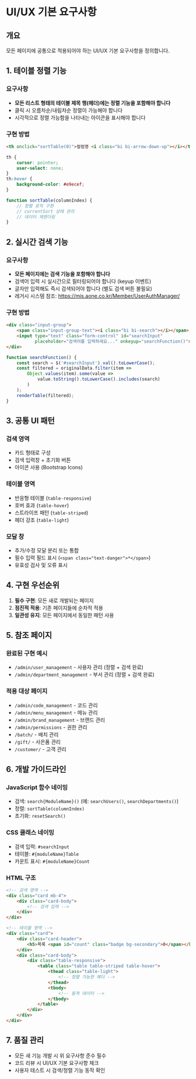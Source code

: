 # UI/UX 기본 요구사항

## 개요
모든 페이지에 공통으로 적용되어야 하는 UI/UX 기본 요구사항을 정의합니다.

## 1. 테이블 정렬 기능
### 요구사항
- **모든 리스트 형태의 테이블 제목 행(헤더)에는 정렬 기능을 포함해야 합니다**
- 클릭 시 오름차순/내림차순 정렬이 가능해야 합니다
- 시각적으로 정렬 가능함을 나타내는 아이콘을 표시해야 합니다

### 구현 방법
```html
<th onclick="sortTable(0)">컬럼명 <i class="bi bi-arrow-down-up"></i></th>
```

```css
th {
    cursor: pointer;
    user-select: none;
}
th:hover {
    background-color: #e9ecef;
}
```

```javascript
function sortTable(columnIndex) {
    // 정렬 로직 구현
    // currentSort 상태 관리
    // 데이터 재렌더링
}
```

## 2. 실시간 검색 기능
### 요구사항
- **모든 페이지에는 검색 기능을 포함해야 합니다**
- 검색어 입력 시 실시간으로 필터링되어야 합니다 (keyup 이벤트)
- 글자만 입력해도 즉시 검색되어야 합니다 (별도 검색 버튼 불필요)
- 레거시 시스템 참조: https://mis.aone.co.kr/Member/UserAuthManager/

### 구현 방법
```html
<div class="input-group">
    <span class="input-group-text"><i class="bi bi-search"></i></span>
    <input type="text" class="form-control" id="searchInput" 
           placeholder="검색어를 입력하세요..." onkeyup="searchFunction()">
</div>
```

```javascript
function searchFunction() {
    const search = $('#searchInput').val().toLowerCase();
    const filtered = originalData.filter(item => 
        Object.values(item).some(value => 
            value.toString().toLowerCase().includes(search)
        )
    );
    renderTable(filtered);
}
```

## 3. 공통 UI 패턴
### 검색 영역
- 카드 형태로 구성
- 검색 입력창 + 초기화 버튼
- 아이콘 사용 (Bootstrap Icons)

### 테이블 영역
- 반응형 테이블 (`table-responsive`)
- 호버 효과 (`table-hover`)
- 스트라이프 패턴 (`table-striped`)
- 헤더 강조 (`table-light`)

### 모달 창
- 추가/수정 모달 분리 또는 통합
- 필수 입력 필드 표시 (`<span class="text-danger">*</span>`)
- 유효성 검사 및 오류 표시

## 4. 구현 우선순위
1. **필수 구현**: 모든 새로 개발되는 페이지
2. **점진적 적용**: 기존 페이지들에 순차적 적용
3. **일관성 유지**: 모든 페이지에서 동일한 패턴 사용

## 5. 참조 페이지
### 완료된 구현 예시
- `/admin/user_management` - 사용자 관리 (정렬 + 검색 완료)
- `/admin/department_management` - 부서 관리 (정렬 + 검색 완료)

### 적용 대상 페이지
- `/admin/code_management` - 코드 관리
- `/admin/menu_management` - 메뉴 관리
- `/admin/brand_management` - 브랜드 관리
- `/admin/permissions` - 권한 관리
- `/batch/` - 배치 관리
- `/gift/` - 사은품 관리
- `/customer/` - 고객 관리

## 6. 개발 가이드라인
### JavaScript 함수 네이밍
- 검색: `search{ModuleName}()` (예: `searchUsers()`, `searchDepartments()`)
- 정렬: `sortTable(columnIndex)`
- 초기화: `resetSearch()`

### CSS 클래스 네이밍
- 검색 입력: `#searchInput`
- 테이블: `#{moduleName}Table`
- 카운트 표시: `#{moduleName}Count`

### HTML 구조
```html
<!-- 검색 영역 -->
<div class="card mb-4">
    <div class="card-body">
        <!-- 검색 입력 -->
    </div>
</div>

<!-- 테이블 영역 -->
<div class="card">
    <div class="card-header">
        <h5>목록 <span id="count" class="badge bg-secondary">0</span></h5>
    </div>
    <div class="card-body">
        <div class="table-responsive">
            <table class="table table-striped table-hover">
                <thead class="table-light">
                    <!-- 정렬 가능한 헤더 -->
                </thead>
                <tbody>
                    <!-- 동적 데이터 -->
                </tbody>
            </table>
        </div>
    </div>
</div>
```

## 7. 품질 관리
- 모든 새 기능 개발 시 위 요구사항 준수 필수
- 코드 리뷰 시 UI/UX 기본 요구사항 체크
- 사용자 테스트 시 검색/정렬 기능 동작 확인 